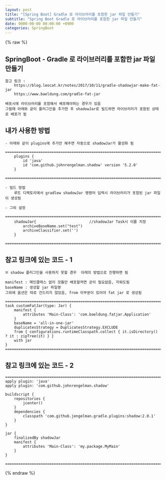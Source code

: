 ```yaml
---  
layout: post  
title: "[Spring Boot] Gradle 로 라이브러리를 포함한 jar 파일 만들기"  
subtitle: "Spring Boot Gradle 로 라이브러리를 포함한 jar 파일 만들기"  
date: 0000-00-00 00:00:00 +0900  
categories: SpringBoot  
---  
```

{% raw %}  
## SpringBoot - Gradle 로 라이브러리를 포함한 jar 파일 만들기  
  
	참고 링크 :  
		https://blog.leocat.kr/notes/2017/10/11/gradle-shadowjar-make-fat-jar  
		https://www.baeldung.com/gradle-fat-jar  
  
	배포시에 라이브러리를 포함해서 배포해야하는 경우가 있음  
	그럴때 아래와 같이 플러그인을 추가한 후 shadowJar로 빌드하면 라이브러리가 포함된 상태로 배포가 됨  
  
## 내가 사용한 방법  
	- 아래와 같이 plugins에 추가만 해주면 자동으로 shadowJar가 활성화 됨  
		=================================================================================================================  
		plugins {  
			id 'java'  
			id 'com.github.johnrengelman.shadow' version '5.2.0'  
		}  
		=================================================================================================================  
  
	- 빌드 방법  
		루트 디렉토리에서 gradlew shadowJar 명령어 입력시 라이브러리가 포함된 jar 파일이 생성됨  
  
	- 그외 설정  
		=================================================================================================================  
		shadowJar{                        //shadowJar Task시 이름 지정  
			archiveBaseName.set("test")  
			archiveClassifier.set('')  
		}  
		=================================================================================================================  
  
## 참고 링크에 있는 코드 - 1  
	※ shadow 플러그인을 사용하지 못할 경우  아래의 방법으로 진행하면 됨  
  
	manifest : 메인클래스 없이 모듈만 배포할꺼면 굳이 필요없음, 지워도됨  
	baseName : 생성할 jar 파일명  
	그외에 옵션은 따로 건드리지 않았음, from 이부분이 있어야 fat jar 로 생성됨  
  
	=================================================================================================================  
	task customFatJar(type: Jar) {  
		manifest {  
			attributes 'Main-Class': 'com.baeldung.fatjar.Application'  
		}  
		baseName = 'all-in-one-jar'  
		duplicatesStrategy = DuplicatesStrategy.EXCLUDE  
		from { configurations.runtimeClasspath.collect { it.isDirectory() ? it : zipTree(it) } }  
		with jar  
	}  
	=================================================================================================================  
  
## 참고 링크에 있는 코드 - 2  
	=================================================================================================================  
	apply plugin: 'java'  
	apply plugin: 'com.github.johnrengelman.shadow'  
  
	buildscript {  
		repositories {  
			jcenter()  
		}  
		dependencies {  
			classpath 'com.github.jengelman.gradle.plugins:shadow:2.0.1'  
		}  
	}  
  
	jar {  
		finalizedBy shadowJar  
		manifest {  
			attributes 'Main-Class': 'my.package.MyMain'  
		}  
	}  
  
	=================================================================================================================  
  
{% endraw %}